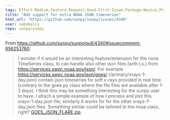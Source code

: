 ```yaml
---
tags: Effort-Medium,Feature-Request,Good-First-Issue,Package-Novice,Priority-Low,timeseries
title: "Add support for extra NOAA JSON timeseries"
html_url: "https://github.com/sunpy/sunpy/issues/4346"
user: nabobalis
repo: sunpy/sunpy
---
```


From https://github.com/sunpy/sunpy/pull/4340#issuecomment-656253760:


> I wonder if it would be an interesting feature/extension for the nooa TimeSeries class, to can handle also other json files (with t.s.) from https://services.swpc.noaa.gov/json/. For example https://services.swpc.noaa.gov/json/goes/ (/primary/xrays-1-day.json) contain json timeseries for soft x-rays provided in real time (contrary to the goes.py class where the fits files are available after 1-2 days). I think this may be something interesting for the sunpy user to have. I attach a simple example of how I process and plot this xrays-1-day.json file, similarly it works for for the other xrays-?-day.json files. Something similar could be tailored to the noaa class, right?
> [GOES_JSON_FLARE.zip](https://github.com/sunpy/sunpy/files/4898400/GOES_JSON_FLARE.zip)


